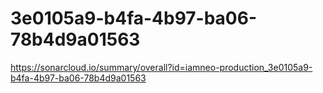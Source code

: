 # 3e0105a9-b4fa-4b97-ba06-78b4d9a01563
https://sonarcloud.io/summary/overall?id=iamneo-production_3e0105a9-b4fa-4b97-ba06-78b4d9a01563
